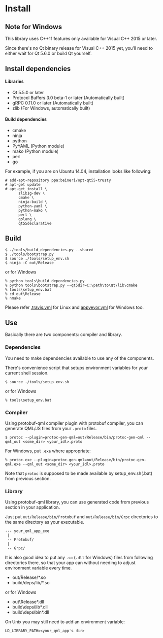 Install
================================================================================

Note for Windows
--------------------------------------------------------------------------------

This library uses C++11 features only available for Visual C++ 2015 or later.

Since there's no Qt binary release for Visual C++ 2015 yet, you'll need to either wait for Qt 5.6.0 or build Qt yourself.


Install dependencies
--------------------------------------------------------------------------------

#### Libraries

* Qt 5.5.0 or later
* Protocol Buffers 3.0 beta-1 or later (Automatically built)
* gRPC 0.11.0 or later (Automatically built)
* zlib (For Windows, automatically built)

#### Build dependencies

* cmake
* ninja
* python
* PyYAML (Python module)
* mako (Python module)
* perl
* go

For example, if you are on Ubuntu 14.04, installation looks like following:

    # add-apt-repository ppa:beineri/opt-qt55-trusty
    # apt-get update
    # apt-get install \
          zlib1g-dev \
          cmake \
          ninja-build \
          python-yaml \
          python-mako \
          perl \
          golang \
          qt55declarative


Build
--------------------------------------------------------------------------------

    $ ./tools/build_dependencies.py --shared
    $ ./tools/bootstrap.py
    $ source ./tools/setup_env.sh
    $ ninja -C out/Release

or for Windows

    % python tools\build_dependencies.py
    % python tools\bootstrap.py --qt5dir=C:\path\to\Qt\lib\cmake
    % tools\setup_env.bat
    % cd out\Release
    % nmake

Please refer [.travis.yml](.travis.yml) for Linux and [appveyor.yml](appveyor.yml) for Windows too.

Use
--------------------------------------------------------------------------------

Basically there are two components: compiler and library.

### Dependencies

You need to make dependencies available to use any of the components.

There's convenience script that setups environment variables for your current shell session.

    $ source ./tools/setup_env.sh

or for Windows

    % tools\setup_env.bat    

### Compiler

Using protobuf-qml compiler plugin with protobuf compiler, you can generate QML/JS files from your `.proto` files.

    $ protoc --plugin=protoc-gen-qml=out/Release/bin/protoc-gen-qml --qml_out <some_dir> <your_idl>.proto

For Windows, put `.exe` where appropriate:

    % protoc.exe --plugin=protoc-gen-qml=out/Release/bin/protoc-gen-qml.exe --qml_out <some_dir> <your_idl>.proto

Note that `protoc` is supposed to be made available by setup_env.sh(.bat) from previous section.

### Library

Using protobuf-qml library, you can use generated code from previous section in your application.

Just put `out/Release/bin/Protobuf` and `out/Release/bin/Grpc` directories to the same directory
as your executable.

    --- your_qml_app_exe
     |
     -- Protobuf/
     |
     -- Grpc/

It is also good idea to put any `.so` (`.dll` for Windows) files from following directories  there, so that your app can without needing to adjust environment variable every time.

* out/Release/*.so
* build/deps/lib/*.so

or for Windows

* out\Release\*.dll
* build\deps\lib\*.dll
* build\deps\bin\*.dll

On Unix you may still need to add an environment variable:

    LD_LIBRARY_PATH=<your_qml_app's dir>
